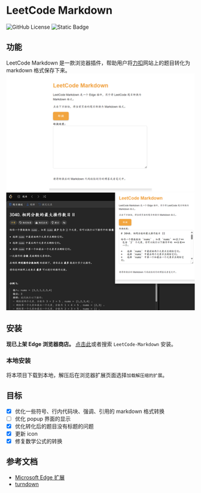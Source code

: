 # LeetCode Markdown

![GitHub License](https://img.shields.io/github/license/whateverzpy/LeetCode-Markdown) ![Static Badge](https://img.shields.io/badge/LeetCode-%23FFA116?logo=leetcode&labelColor=%23555&link=https%3A%2F%2Fleetcode.cn%2F)

## 功能

LeetCode Markdown 是一款浏览器插件，帮助用户将[力扣](https://leetcode.cn/)网站上的题目转化为 markdown 格式保存下来。
![](images/AppView.png)
![](images/Features.png)

## 安装

**现已上架 Edge 浏览器商店。**
[点击此](https://microsoftedge.microsoft.com/addons/detail/leetcodemarkdown/ocbihjjehhpociepapklcnbdbncficck)或者搜索 `LeetCode-Markdown` 安装。

### 本地安装

将本项目下载到本地，解压后在浏览器扩展页面选择`加载解压缩的扩展`。

## 目标

- [x] 优化一些符号、行内代码块、强调、引用的 markdown 格式转换
- [ ] 优化 popup 界面的显示
- [x] 优化转化后的题目没有标题的问题
- [x] 更新 icon
- [x] 修复数学公式的转换

## 参考文档

- [Microsoft Edge 扩展](https://learn.microsoft.com/zh-cn/microsoft-edge/extensions-chromium/)
- [turndown](https://github.com/mixmark-io/turndown)
